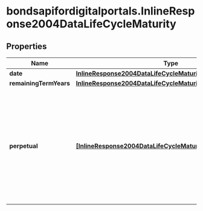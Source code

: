 # bondsapifordigitalportals.InlineResponse2004DataLifeCycleMaturity

## Properties

Name | Type | Description | Notes
------------ | ------------- | ------------- | -------------
**date** | [**InlineResponse2004DataLifeCycleMaturityDate**](InlineResponse2004DataLifeCycleMaturityDate.md) |  | [optional] 
**remainingTermYears** | [**InlineResponse2004DataLifeCycleMaturityRemainingTermYears**](InlineResponse2004DataLifeCycleMaturityRemainingTermYears.md) |  | [optional] 
**perpetual** | [**[InlineResponse2004DataLifeCycleMaturityPerpetual]**](InlineResponse2004DataLifeCycleMaturityPerpetual.md) | Indicates whether perpetual and non-perpetual debt instruments are among the results. A perpetual debt instrument is one that does not mature. | [optional] 


